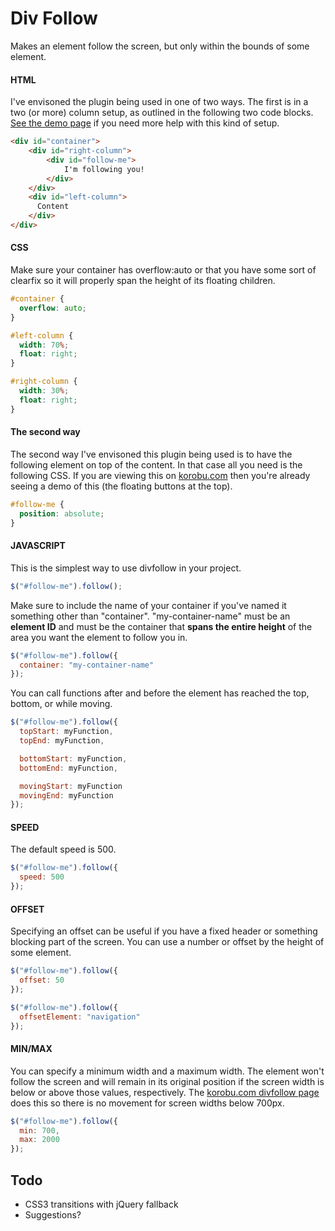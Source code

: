 Div Follow
===========

Makes an element follow the screen, but only within the bounds of some element.


#### HTML
I've envisoned the plugin being used in one of two ways. The first is in a two (or more) column setup, as outlined in the following two code blocks. [See the demo page](http://korobu.com/teh-codez/divfollow/demo) if you need more help with this kind of setup.
```html
<div id="container">
    <div id="right-column">
        <div id="follow-me">
            I'm following you!
        </div>
    </div>
    <div id="left-column">
      Content
    </div>
</div>
```

#### CSS
Make sure your container has overflow:auto or that you have some sort of clearfix so it will properly span the height of its floating children.
```css
#container {
  overflow: auto;
}

#left-column {
  width: 70%;
  float: right;
}

#right-column {
  width: 30%;
  float: right;
}
```

#### The second way
The second way I've envisoned this plugin being used is to have the following element on top of the content. In that case all you need is the following CSS. If you are viewing this on [korobu.com](http://korobu.com/divfollow) then you're already seeing a demo of this (the floating buttons at the top).
```css
#follow-me {
  position: absolute;
}
```

#### JAVASCRIPT
This is the simplest way to use divfollow in your project.
```javascript
$("#follow-me").follow();
```

Make sure to include the name of your container if you've named it something other than "container". "my-container-name" must be an **element ID** and must be the container that **spans the entire height** of the area you want the element to follow you in.

```javascript
$("#follow-me").follow({
  container: "my-container-name"
});
```

You can call functions after and before the element has reached the top, bottom, or while moving.

```javascript
$("#follow-me").follow({
  topStart: myFunction,
  topEnd: myFunction,

  bottomStart: myFunction,
  bottomEnd: myFunction,

  movingStart: myFunction
  movingEnd: myFunction
});
```

#### SPEED
The default speed is 500.
```javascript
$("#follow-me").follow({
  speed: 500
});
```

#### OFFSET
Specifying an offset can be useful if you have a fixed header or something blocking part of the screen. You can use a number or offset by the height of some element.
```javascript
$("#follow-me").follow({
  offset: 50
});

$("#follow-me").follow({
  offsetElement: "navigation"
});
```

#### MIN/MAX
You can specify a minimum width and a maximum width. The element won't follow the screen and will remain in its original position if the screen width is below or above those values, respectively. The [korobu.com divfollow page](http://korobu.com/divfollow) does this so there is no movement for screen widths below 700px.
```javascript
$("#follow-me").follow({
  min: 700,
  max: 2000
});
```

Todo
----
- CSS3 transitions with jQuery fallback
- Suggestions?